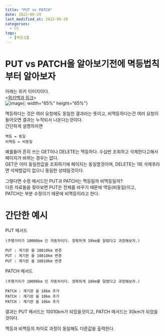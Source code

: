 ```yaml
---
title: "PUT vs PATCH"
date: 2022-09-29
last_modified_at: 2022-09-29
categories: 
  - CS
tags:
  - [멱등성]
---
```

# PUT vs PATCH을 알아보기전에 멱등법칙 부터 알아보자  

아래는 위키 이미지이다.  
<[위키백과 링크](https://ko.wikipedia.org/wiki/%EB%A9%B1%EB%93%B1%EB%B2%95%EC%B9%99)>  
![image](https://user-images.githubusercontent.com/99777315/193018071-b07b9d82-5919-4656-94d3-cc1d2e0aa67e.png){: width="65%" height="65%"}  

멱등하다는 것은 여러 요청에도 동일한 결과라는 뜻이고, 비멱등하다는건 여러 요청이 들어오면 결과는 누적되서 나온다는것이다.  
간단하게 설명하자면  
```
멱등 = 동일
비멱등 = 비동일
```  

예를들어 흔히 쓰는 GET이나 DELETE는 멱등하다. 수십번 조회하고 삭제한다고해서 페이지가 바뀌는 경우는 없다.  
GET은 이미 동일한값을 조회하기에 페이지는 동일할것이며, DELETE는 1회 삭제후라면 삭제할값이 없으니 동일한 상태일것이다.   

그렇다면 수정 메서드인 PUT과 PATCH는 멱등일까 비멱등일까?  
다른 자료들을 찾아보면 PUT은 전체를 바꾸기 때문에 멱등(비동일)이고,  
PATCH는 부분 수정이기 때문에 비멱등이라고 한다.  

# 간단한 예시  

PUT 메서드
```
(주행거리가 10000km 인 자동차이다. 정확하게 10km를 달렸다고 과정해보자.)

PUT : 계기판 을 10010km 변경
PUT : 계기판 을 10010km 변경
PUT : 계기판 을 10010km 변경
```

PATCH 메서드
```
(주행거리가 10000km 인 자동차이다. 정확하게 10km를 달렸다고 과정해보자.)

PATCH : 계기판 을 10km 추가
PATCH : 계기판 을 10km 추가
PATCH : 계기판 을 10km 추가
```
결과는 PUT 메서드는 10010km가 되있을것이고,  PATCH 메서드는 30km가 되었을 것이다.

멱등과 비멱등의 차이로 과정이 동일해도 다른값을 출력한다.
